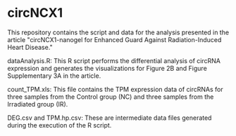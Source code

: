 # circNCX1
This repository contains the script and data for the analysis presented in the article "circNCX1-nanogel for Enhanced Guard Against Radiation-Induced Heart Disease."

dataAnalysis.R: This R script performs the differential analysis of circRNA expression and generates the visualizations for Figure 2B and Figure Supplementary 3A in the article.

count_TPM.xls: This file contains the TPM expression data of circRNAs for three samples from the Control group (NC) and three samples from the Irradiated group (IR).

DEG.csv and TPM.hp.csv: These are intermediate data files generated during the execution of the R script.
